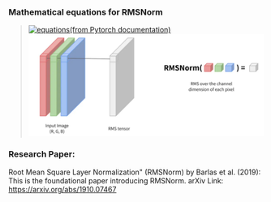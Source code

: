 ### Mathematical equations for RMSNorm
> [![equations(from Pytorch documentation)](rmenorm.png)](https://github.com/Sagor0078/llm-under-the-hood)
> [![equations(from Pytorch documentation)](RMSNorm.png)](https://github.com/Sagor0078/llm-under-the-hood)

### Research Paper:
Root Mean Square Layer Normalization" (RMSNorm) by Barlas et al. (2019): This is the foundational paper introducing RMSNorm.
arXiv Link: https://arxiv.org/abs/1910.07467




